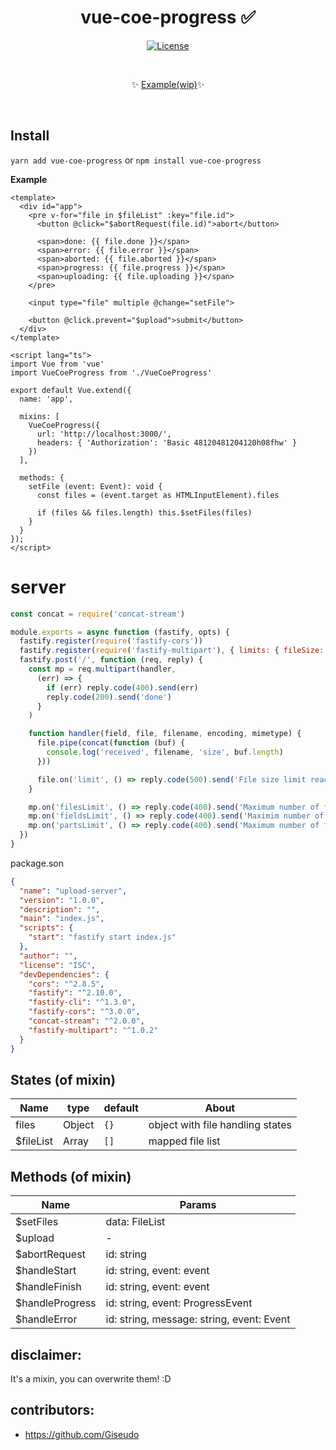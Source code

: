 <h1 align="center">vue-coe-progress ✅</h1>

<p align="center">
  <a href="#"><img src="https://img.shields.io/npm/l/vuelidation.svg" alt="License" target="_blank"></a>
</p>

<br>

<p align="center">
  ✨ <a href="#">Example(wip)</a>✨
</p>

<br>

## Install
`yarn add vue-coe-progress` or `npm install vue-coe-progress`

**Example**
```vue
<template>
  <div id="app">
    <pre v-for="file in $fileList" :key="file.id">
      <button @click="$abortRequest(file.id)">abort</button>

      <span>done: {{ file.done }}</span>
      <span>error: {{ file.error }}</span>
      <span>aborted: {{ file.aborted }}</span>
      <span>progress: {{ file.progress }}</span>
      <span>uploading: {{ file.uploading }}</span>
    </pre>

    <input type="file" multiple @change="setFile">

    <button @click.prevent="$upload">submit</button>
  </div>
</template>

<script lang="ts">
import Vue from 'vue'
import VueCoeProgress from './VueCoeProgress'

export default Vue.extend({
  name: 'app',

  mixins: [
    VueCoeProgress({
      url: 'http://localhost:3000/',
      headers: { 'Authorization': 'Basic 48120481204120h08fhw' }
    })
  ],

  methods: {
    setFile (event: Event): void {
      const files = (event.target as HTMLInputElement).files

      if (files && files.length) this.$setFiles(files)
    }
  }
});
</script>
```

# server
```js
const concat = require('concat-stream')

module.exports = async function (fastify, opts) {
  fastify.register(require('fastify-cors'))
  fastify.register(require('fastify-multipart'), { limits: { fileSize: 3000000 } })
  fastify.post('/', function (req, reply) {
    const mp = req.multipart(handler,
      (err) => {
        if (err) reply.code(400).send(err)
        reply.code(200).send('done')
      }
    )

    function handler(field, file, filename, encoding, mimetype) {
      file.pipe(concat(function (buf) {
        console.log('received', filename, 'size', buf.length)
      }))

      file.on('limit', () => reply.code(500).send('File size limit reached'))
    }

    mp.on('filesLimit', () => reply.code(400).send('Maximum number of files reached'))
    mp.on('fieldsLimit', () => reply.code(400).send('Maximim number of fields reached'))
    mp.on('partsLimit', () => reply.code(400).send('Maximum number of form parts reached'))
  })
}
```

package.son
```json
{
  "name": "upload-server",
  "version": "1.0.0",
  "description": "",
  "main": "index.js",
  "scripts": {
    "start": "fastify start index.js"
  },
  "author": "",
  "license": "ISC",
  "devDependencies": {
    "cors": "^2.8.5",
    "fastify": "^2.10.0",
    "fastify-cli": "^1.3.0",
    "fastify-cors": "^3.0.0",
    "concat-stream": "^2.0.0",
    "fastify-multipart": "^1.0.2"
  }
}
```

## States (of mixin)

Name       |   type  |   default  | About
---------- | ------- | ---------- | ------
files      |  Object |   `{}`     | object with file handling states
$fileList  |  Array  |   `[]`     | mapped file list

## Methods (of mixin)

Name            | Params                                    
--------------- | ----------------------------------------- 
$setFiles       | data: FileList                            
$upload         | -                                         
$abortRequest   | id: string                                
$handleStart    | id: string, event: event                  
$handleFinish   | id: string, event: event                  
$handleProgress | id: string, event: ProgressEvent          
$handleError    | id: string, message: string, event: Event 

## disclaimer:
It's a mixin, you can overwrite them! :D

## contributors:
- https://github.com/Giseudo
